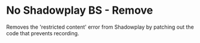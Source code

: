 # No Shadowplay BS - Remove
Removes the 'restricted content' error from Shadowplay by patching out the code that prevents recording.
